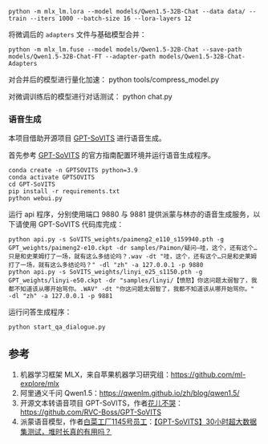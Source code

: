
```
python -m mlx_lm.lora --model models/Qwen1.5-32B-Chat --data data/ --train --iters 1000 --batch-size 16 --lora-layers 12
```

将微调后的 `adapters` 文件与基础模型合并：

```
python -m mlx_lm.fuse --model models/Qwen1.5-32B-Chat --save-path models/Qwen1.5-32B-Chat-FT --adapter-path models/Qwen1.5-32B-Chat-Adapters
```

对合并后的模型进行量化加速：
python tools/compress_model.py

对微调训练后的模型进行对话测试：
python chat.py

### 语音生成
本项目借助开源项目 [GPT-SoVITS](https://github.com/RVC-Boss/GPT-SoVITS) 进行语音生成。

首先参考 [GPT-SoVITS](https://github.com/RVC-Boss/GPT-SoVITS) 的官方指南配置环境并运行语音生成程序。

```
conda create -n GPTSOVITS python=3.9
conda activate GPTSOVITS
cd GPT-SoVITS
pip install -r requirements.txt
python webui.py
```

运行 api 程序，分别使用端口 9880 与 9881 提供派蒙与林亦的语音生成服务，以下请使用 GPT-SoVITS 代码库完成：
```
python api.py -s SoVITS_weights/paimeng2_e110_s159940.pth -g GPT_weights/paimeng2-e10.ckpt -dr samples/Paimon/疑问—哇，这个，还有这个…只是和史莱姆打了一场，就有这么多结论吗？.wav -dt "哇，这个，还有这个…只是和史莱姆打了一场，就有这么多结论吗？" -dl "zh" -a 127.0.0.1 -p 9880
python api.py -s SoVITS_weights/linyi_e25_s1150.pth -g GPT_weights/linyi-e50.ckpt -dr "samples/linyi/【愤怒】你这问题太弱智了，我都不知道该从哪开始骂你。.WAV" -dt "你这问题太弱智了，我都不知道该从哪开始骂你。" -dl "zh" -a 127.0.0.1 -p 9881
```

运行问答生成程序：
```
python start_qa_dialogue.py
```

## 参考

1. 机器学习框架 MLX，来自苹果机器学习研究组：https://github.com/ml-explore/mlx
2. 阿里通义千问 Qwen1.5：https://qwenlm.github.io/zh/blog/qwen1.5/
3. 开源文本转语音项目 GPT-SoVITS，作者[花儿不哭](https://space.bilibili.com/5760446)：https://github.com/RVC-Boss/GPT-SoVITS
4. 派蒙语音模型，作者[白菜工厂1145号员工](https://space.bilibili.com/518098961)：[【GPT-SoVITS】30小时超大数据集测试，堆时长真的有用吗？](https://www.bilibili.com/video/BV1Yu4m1N79m)
